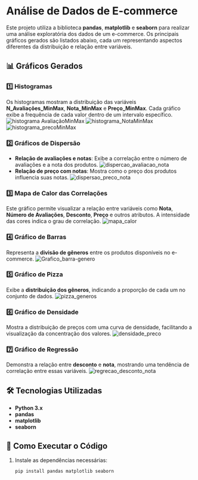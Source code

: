 # Análise de Dados de E-commerce

Este projeto utiliza a biblioteca **pandas**, **matplotlib** e **seaborn** para realizar uma análise exploratória dos dados de um e-commerce. Os principais gráficos gerados são listados abaixo, cada um representando aspectos diferentes da distribuição e relação entre variáveis.

## 📊 Gráficos Gerados

### 1️⃣ Histogramas
Os histogramas mostram a distribuição das variáveis **N_Avaliações_MinMax**, **Nota_MinMax** e **Preço_MinMax**. Cada gráfico exibe a frequência de cada valor dentro de um intervalo específico.
![histograma AvaliaçãoMinMax](https://github.com/user-attachments/assets/65cac7ee-7041-4b8b-b1c8-2edbe462b6a3)
![histograma_NotaMinMax](https://github.com/user-attachments/assets/ffacaac2-9dcd-4b57-ac59-b19a86d06639)
![histograma_precoMinMax](https://github.com/user-attachments/assets/a09cd2ac-2116-42a0-b944-bb7c143ac59c)
### 2️⃣ Gráficos de Dispersão
- **Relação de avaliações e notas**: Exibe a correlação entre o número de avaliações e a nota dos produtos.
![dispercao_avaliacao_nota](https://github.com/user-attachments/assets/ce4aabb3-9b85-4539-a0db-c559f2596fd3)
- **Relação de preço com notas**: Mostra como o preço dos produtos influencia suas notas.
![dispersao_preco_nota](https://github.com/user-attachments/assets/0b0bf9c6-e4b9-4299-941b-81114fd8f4aa)
### 3️⃣ Mapa de Calor das Correlações
Este gráfico permite visualizar a relação entre variáveis como **Nota**, **Número de Avaliações**, **Desconto**, **Preço** e outros atributos. A intensidade das cores indica o grau de correlação.
![mapa_calor](https://github.com/user-attachments/assets/f26d922e-d571-4a92-9cf0-3942f4bee994)
### 4️⃣ Gráfico de Barras
Representa a **divisão de gêneros** entre os produtos disponíveis no e-commerce.
![Grafico_barra-genero](https://github.com/user-attachments/assets/df9bb622-0c35-46f6-b5a7-7844306fbc9b)
### 5️⃣ Gráfico de Pizza
Exibe a **distribuição dos gêneros**, indicando a proporção de cada um no conjunto de dados.
![pizza_generos](https://github.com/user-attachments/assets/1dec5857-ab41-4ad0-ae6f-7443914396c7)
### 6️⃣ Gráfico de Densidade
Mostra a distribuição de preços com uma curva de densidade, facilitando a visualização da concentração dos valores.
![densidade_preco](https://github.com/user-attachments/assets/6b4a6069-28e7-4566-8bad-be09be3c714d)
### 7️⃣ Gráfico de Regressão
Demonstra a relação entre **desconto** e **nota**, mostrando uma tendência de correlação entre essas variáveis.
![regrecao_desconto_nota](https://github.com/user-attachments/assets/cf571d32-92cd-44e2-993e-2813c039d03c)
## 🛠 Tecnologias Utilizadas
- **Python 3.x**
- **pandas**
- **matplotlib**
- **seaborn**

## 🚀 Como Executar o Código
1. Instale as dependências necessárias:
   ```bash
   pip install pandas matplotlib seaborn
